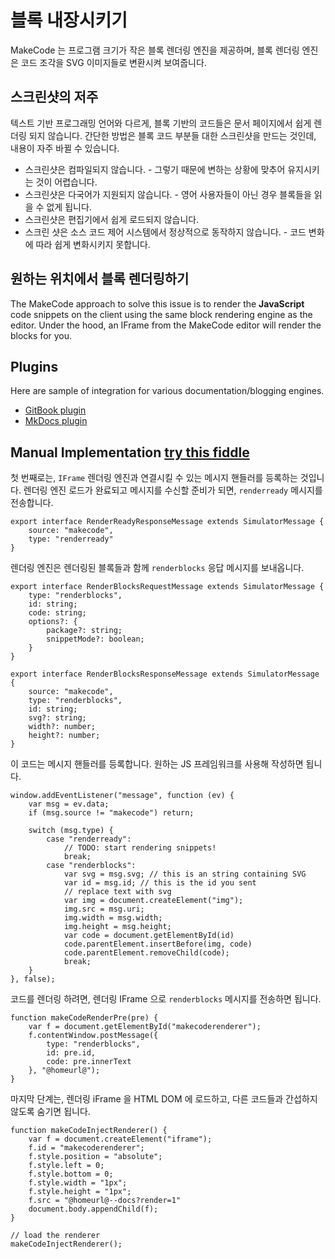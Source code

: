 # 블록 내장시키기

MakeCode 는 프로그램 크기가 작은 블록 렌더링 엔진을 제공하며, 블록 렌더링 엔진은 코드 조각을 SVG 이미지들로 변환시켜 보여줍니다.

## 스크린샷의 저주

텍스트 기반 프로그래밍 언어와 다르게, 블록 기반의 코드들은 문서 페이지에서 쉽게 렌더링 되지 않습니다. 간단한 방법은 블록 코드 부분들 대한 스크린샷을 만드는 것인데, 내용이 자주 바뀔 수 있습니다.

* 스크린샷은 컴파일되지 않습니다. - 그렇기 때문에 변하는 상황에 맞추어 유지시키는 것이 어렵습니다.
* 스크린샷은 다국어가 지원되지 않습니다. - 영어 사용자들이 아닌 경우 블록들을 읽을 수 없게 됩니다.
* 스크린샷은 편집기에서 쉽게 로드되지 않습니다.
* 스크린 샷은 소스 코드 제어 시스템에서 정상적으로 동작하지 않습니다. - 코드 변화에 따라 쉽게 변화시키지 못합니다.

## 원하는 위치에서 블록 렌더링하기

The MakeCode approach to solve this issue is to render the **JavaScript** code snippets on the client using the same block rendering engine as the editor. Under the hood, an IFrame from the MakeCode editor will render the blocks for you.

## Plugins

Here are sample of integration for various documentation/blogging engines.

* [GitBook plugin](https://plugins.gitbook.com/plugin/pxt)
* [MkDocs plugin](https://microsoft.github.io/pxt-mkdocs-sample/)

## Manual Implementation [try this fiddle](https://jsfiddle.net/ndyz1d57/1/)

첫 번째로는, `IFrame` 렌더링 엔진과 연결시킬 수 있는 메시지 핸들러를 등록하는 것입니다. 렌더링 엔진 로드가 완료되고 메시지를 수신할 준비가 되면, `renderready` 메시지를 전송합니다.

```typescript-ignore
export interface RenderReadyResponseMessage extends SimulatorMessage {
    source: "makecode",
    type: "renderready"
}
```

렌더링 엔진은 렌더링된 블록들과 함께 `renderblocks` 응답 메시지를 보내옵니다.

```typescript-ignore
export interface RenderBlocksRequestMessage extends SimulatorMessage {
    type: "renderblocks",
    id: string;
    code: string;
    options?: {
        package?: string;
        snippetMode?: boolean;
    }
}

export interface RenderBlocksResponseMessage extends SimulatorMessage {
    source: "makecode",
    type: "renderblocks",
    id: string;
    svg?: string;
    width?: number;
    height?: number;
}
```

이 코드는 메시지 핸들러를 등록합니다. 원하는 JS 프레임워크를 사용해 작성하면 됩니다.

```typescript-ignore
window.addEventListener("message", function (ev) {
    var msg = ev.data;
    if (msg.source != "makecode") return;

    switch (msg.type) {
        case "renderready":
            // TODO: start rendering snippets!
            break;
        case "renderblocks":
            var svg = msg.svg; // this is an string containing SVG
            var id = msg.id; // this is the id you sent
            // replace text with svg
            var img = document.createElement("img");
            img.src = msg.uri;
            img.width = msg.width;
            img.height = msg.height;
            var code = document.getElementById(id)
            code.parentElement.insertBefore(img, code)
            code.parentElement.removeChild(code);
            break;
    }
}, false);
```

코드를 렌더링 하려면, 렌더링 IFrame 으로 `renderblocks` 메시지를 전송하면 됩니다.

```typescript-ignore
function makeCodeRenderPre(pre) {
    var f = document.getElementById("makecoderenderer");
    f.contentWindow.postMessage({
        type: "renderblocks",
        id: pre.id,
        code: pre.innerText
    }, "@homeurl@");
}
```

마지막 단계는, 렌더링 iFrame 을 HTML DOM 에 로드하고, 다른 코드들과 간섭하지 않도록 숨기면 됩니다.

```typescript-ignore
function makeCodeInjectRenderer() {
    var f = document.createElement("iframe");
    f.id = "makecoderenderer";
    f.style.position = "absolute";
    f.style.left = 0;
    f.style.bottom = 0;
    f.style.width = "1px";
    f.style.height = "1px";            
    f.src = "@homeurl@--docs?render=1"
    document.body.appendChild(f);
}

// load the renderer
makeCodeInjectRenderer();
```